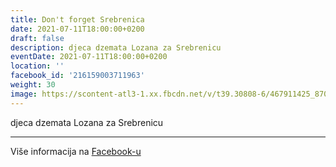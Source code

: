```yaml
---
title: Don't forget Srebrenica
date: 2021-07-11T18:00:00+0200
draft: false
description: djeca dzemata Lozana za Srebrenicu
eventDate: 2021-07-11T18:00:00+0200
location: ''
facebook_id: '216159003711963'
weight: 30
image: https://scontent-atl3-1.xx.fbcdn.net/v/t39.30808-6/467911425_8702124949883247_8451066247417132989_n.jpg?_nc_cat=103&ccb=1-7&_nc_sid=9e60e4&_nc_ohc=1pfC0m7zgQsQ7kNvwHAyTOD&_nc_oc=Adne3Cenw6kiv3RX7uyaZ-o-5NPJ1TYFPDMvodYcYszkCtuP0z4wUKlynhx5r3PYBRM&_nc_zt=23&_nc_ht=scontent-atl3-1.xx&edm=ABTKTjYEAAAA&_nc_gid=eYMrwvp243GFc6JURPaclw&oh=00_AfUZ-A6kD_tp_mruToIcndP23q0Ab3o_1BllV8ILBq_Hmw&oe=68AB2859
---
```


djeca dzemata Lozana za Srebrenicu

---

Više informacija na [Facebook-u](https://facebook.com/events/216159003711963)
